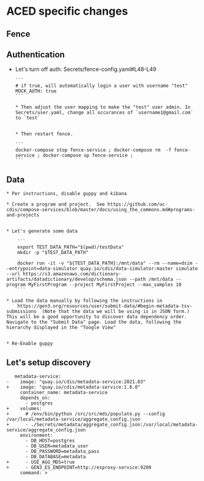 # ACED specific changes


## Fence

  ## Authentication

  * Let's turn off auth: Secrets/fence-config.yaml#L48-L49

        ```
        # if true, will automatically login a user with username "test"
        MOCK_AUTH: true
        ```

        * Then adjust the user mapping to make the "test" user admin. In Secrets/user.yaml, change all occurances of `username1@gmail.com` to `test`


        * Then restart fence.

        ```
        docker-compose stop fence-service ; docker-compose rm  -f fence-service ; docker-compose up fence-service ;
        ```

## Data

    * Per instructions, disable guppy and kibana

    * Create a program and project.  See https://github.com/uc-cdis/compose-services/blob/master/docs/using_the_commons.md#programs-and-projects


    * Let's generate some data

        ```
        export TEST_DATA_PATH="$(pwd)/testData"
        mkdir -p "$TEST_DATA_PATH"

        docker run -it -v "${TEST_DATA_PATH}:/mnt/data" --rm --name=dsim --entrypoint=data-simulator quay.io/cdis/data-simulator:master simulate --url https://s3.amazonaws.com/dictionary-artifacts/datadictionary/develop/schema.json --path /mnt/data --program MyFirstProgram --project MyFirstProject --max_samples 10
        ```

    * Load the data manually by following the instructions in 
        https://gen3.org/resources/user/submit-data/#begin-metadata-tsv-submissions  (Note that the data we will be using is in JSON form.) This will be a good opportunity to discover data dependency order. Navigate to the "Submit Data" page. Load the data, following the hierarchy displayed in the "Toogle View"


    * Re-Enable guppy

## Let's setup discovery

```
   metadata-service:
-    image: "quay.io/cdis/metadata-service:2021.03"
+    image: "quay.io/cdis/metadata-service:1.8.0"
     container_name: metadata-service
     depends_on:
       - postgres
+    volumes:
+      # /env/bin/python /src/src/mds/populate.py --config /var/local/metadata-service/aggregate_config.json
+      - ./Secrets/metadata/aggregate_config.json:/var/local/metadata-service/aggregate_config.json
     environment:
       - DB_HOST=postgres
       - DB_USER=metadata_user
       - DB_PASSWORD=metadata_pass
       - DB_DATABASE=metadata
+      - USE_AGG_MDS=true
+      - GEN3_ES_ENDPOINT=http://esproxy-service:9200
     command: >
```




